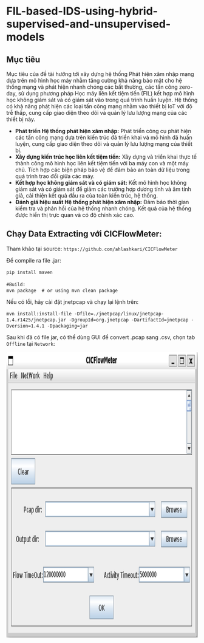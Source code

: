 # FIL-based-IDS-using-hybrid-supervised-and-unsupervised-models

## Mục tiêu
Mục tiêu của đề tài hướng tới xây dựng hệ thống Phát hiện xâm nhập mạng dựa trên mô hình
học máy nhằm tăng cường khả năng bảo mật cho hệ thống mạng và phát hiện nhanh chóng các bất
thường, các tấn công zero-day, sử dụng phương pháp Học máy liên kết tiệm tiến (FIL) kết hợp mô
hình học không giám sát và có giám sát vào trong quá trình huấn luyện. Hệ thống có khả năng phát
hiện các loại tấn công mạng nhằm vào thiết bị IoT với độ trễ thấp, cung cấp giao diện theo dõi và
quản lý lưu lượng mạng của các thiết bị này.
- **Phát triển Hệ thống phát hiện xâm nhập:** Phát triển công cụ phát hiện các tấn công mạng
dựa trên kiến trúc đã triển khai và mô hình đã huấn luyện, cung cấp giao diện theo dõi và quản lý lưu
lượng mạng của thiết bị.
- **Xây dựng kiến trúc học liên kết tiệm tiến:** Xây dựng và triển khai thực tế thành công mô hình
học liên kết tiệm tiến với ba máy con và một máy chủ. Tích hợp các biện pháp bảo vệ để đảm bảo an
toàn dữ liệu trong quá trình trao đổi giữa các máy.
- **Kết hợp học không giám sát và có giám sát:** Kết mô hình học không giám sát và có giám sát
để giảm các trường hợp dương tính và âm tính giả, cải thiện kết quả đầu ra của toàn kiến trúc, hệ
thống.
- **Đánh giá hiệu suất Hệ thống phát hiện xâm nhập:** Đảm bảo thời gian kiểm tra và phản hồi
của hệ thống nhanh chóng. Kết quả của hệ thống được hiển thị trực quan và có độ chính xác cao.



## Chạy Data Extracting với CICFlowMeter:

Tham khảo tại source: ```https://github.com/ahlashkari/CICFlowMeter```

Để compile ra file .jar:
```
pip install maven

#Build:
mvn package  # or using mvn clean package
```

Nếu có lỗi, hãy cài đặt jnetpcap và chạy lại lệnh trên:
```
mvn install:install-file -Dfile=./jnetpcap/linux/jnetpcap-1.4.r1425/jnetpcap.jar -DgroupId=org.jnetpcap -DartifactId=jnetpcap -Dversion=1.4.1 -Dpackaging=jar
```

Sau khi đã có file jar, có thể dùng GUI để convert .pcap sang .csv, chọn tab `Offline` tại `Network`:

<p align = "center"> 

<img width="729" height="751" src="https://github.com/HocVoNgThai/FIL-based-IDS-using-hybrid-supervised-and-unsupervised-models/blob/main/image.png">
</p>
